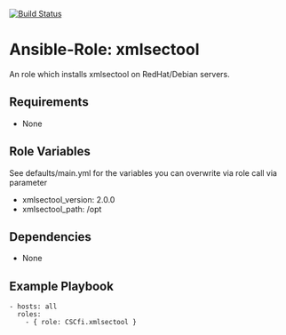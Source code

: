 [![Build Status](https://travis-ci.org/CSCfi/ansible-role-xmlsectool.svg?branch=master)](https://travis-ci.org/CSCfi/ansible-role-xmlsectool)

Ansible-Role: xmlsectool
=========

An role which installs xmlsectool on RedHat/Debian servers.

Requirements
------------

* None

Role Variables
--------------

See defaults/main.yml for the variables you can overwrite via role call via parameter

* xmlsectool_version: 2.0.0
* xmlsectool_path: /opt

Dependencies
------------

* None

Example Playbook
----------------

    - hosts: all
      roles:
        - { role: CSCfi.xmlsectool }

